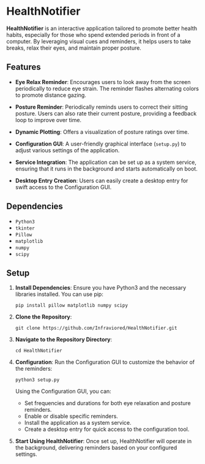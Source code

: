 # HealthNotifier

**HealthNotifier** is an interactive application tailored to promote better health habits, especially for those who spend extended periods in front of a computer. By leveraging visual cues and reminders, it helps users to take breaks, relax their eyes, and maintain proper posture.

## Features

  
- **Eye Relax Reminder**: Encourages users to look away from the screen periodically to reduce eye strain. The reminder flashes alternating colors to promote distance gazing.
  
- **Posture Reminder**: Periodically reminds users to correct their sitting posture. Users can also rate their current posture, providing a feedback loop to improve over time.

- **Dynamic Plotting**: Offers a visualization of posture ratings over time.

- **Configuration GUI**: A user-friendly graphical interface (`setup.py`) to adjust various settings of the application.

- **Service Integration**: The application can be set up as a system service, ensuring that it runs in the background and starts automatically on boot.

- **Desktop Entry Creation**: Users can easily create a desktop entry for swift access to the Configuration GUI.

## Dependencies

- `Python3`
- `tkinter`
- `Pillow`
- `matplotlib`
- `numpy`
- `scipy`

## Setup

1. **Install Dependencies**: Ensure you have Python3 and the necessary libraries installed. You can use pip:
   ```
   pip install pillow matplotlib numpy scipy
   ```

2. **Clone the Repository**:
   ```
   git clone https://github.com/Infraviored/HealthNotifier.git
   ```

3. **Navigate to the Repository Directory**:
   ```
   cd HealthNotifier
   ```

4. **Configuration**:
   Run the Configuration GUI to customize the behavior of the reminders:
   ```
   python3 setup.py
   ```

   Using the Configuration GUI, you can:
   - Set frequencies and durations for both eye relaxation and posture reminders.
   - Enable or disable specific reminders.
   - Install the application as a system service.
   - Create a desktop entry for quick access to the configuration tool.

5. **Start Using HealthNotifier**:
   Once set up, HealthNotifier will operate in the background, delivering reminders based on your configured settings.
